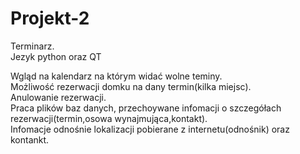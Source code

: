 # Projekt-2
Terminarz.  
Jezyk python oraz QT
  
Wgląd na kalendarz na którym widać wolne teminy.  
Możliwość rezerwacji domku na dany termin(kilka miejsc).  
Anulowanie rezerwacji.  
Praca plików baz danych, przechoywane infomacji o szczegółach rezerwacji(termin,osowa wynajmująca,kontakt).  
Infomacje odnośnie lokalizacji pobierane z internetu(odnośnik) oraz kontankt.  

